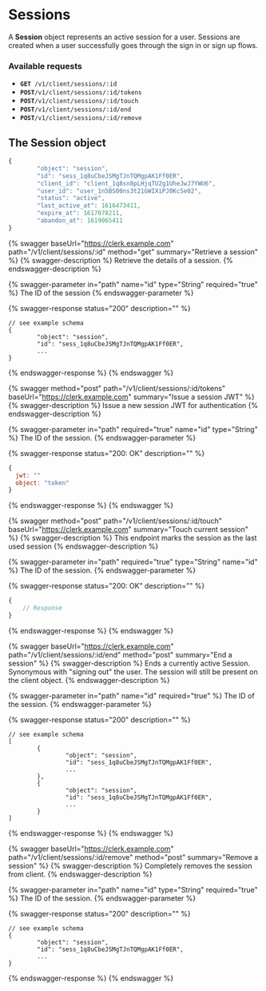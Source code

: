 # Sessions

A **Session** object represents an active session for a user.  Sessions are created when a user successfully goes through the sign in or sign up flows.

### Available requests

* **`GET `**`/v1/client/sessions/:id`
* **`POST`**`/v1/client/sessions/:id/tokens`
* **`POST`**`/v1/client/sessions/:id/touch`
* **`POST`**`/v1/client/sessions/:id/end`
* **`POST`**`/v1/client/sessions/:id/remove`

## The Session object

```javascript
{
        "object": "session",
        "id": "sess_1q8uCbeJSMgTJnTQMgpAK1Ff0ER",
        "client_id": "client_1q8sn8pLHjqTU2g1UheJwJ7YWU6",
        "user_id": "user_1n5BS00ns3t21GWIXiPJ0KcSe02",
        "status": "active",
        "last_active_at": 1616473411,
        "expire_at": 1617078211,
        "abandon_at": 1619065411
}
```

{% swagger baseUrl="https://clerk.example.com" path="/v1/client/sessions/:id" method="get" summary="Retrieve a session" %}
{% swagger-description %}
Retrieve the details of a session.
{% endswagger-description %}

{% swagger-parameter in="path" name="id" type="String" required="true" %}
The ID of the session
{% endswagger-parameter %}

{% swagger-response status="200" description="" %}
```
// see example schema
{
        "object": "session",
        "id": "sess_1q8uCbeJSMgTJnTQMgpAK1Ff0ER",
        ...
}
```
{% endswagger-response %}
{% endswagger %}

{% swagger method="post" path="/v1/client/sessions/:id/tokens" baseUrl="https://clerk.example.com" summary="Issue a session JWT" %}
{% swagger-description %}
Issue a new session JWT for authentication
{% endswagger-description %}

{% swagger-parameter in="path" required="true" name="id" type="String" %}
The ID of the session.
{% endswagger-parameter %}

{% swagger-response status="200: OK" description="" %}
```javascript
{
  jwt: ""
  object: "token"
}
```
{% endswagger-response %}
{% endswagger %}

{% swagger method="post" path="/v1/client/sessions/:id/touch" baseUrl="https://clerk.example.com" summary="Touch current session" %}
{% swagger-description %}
This endpoint marks the session as the last used session
{% endswagger-description %}

{% swagger-parameter in="path" required="true" type="String" name="id" %}
The ID of the session.
{% endswagger-parameter %}

{% swagger-response status="200: OK" description="" %}
```javascript
{
    // Response
}
```
{% endswagger-response %}
{% endswagger %}

{% swagger baseUrl="https://clerk.example.com" path="/v1/client/sessions/:id/end" method="post" summary="End a session" %}
{% swagger-description %}
Ends a currently active Session.  Synonymous with "signing out" the user.  The session will still be present on the client object.
{% endswagger-description %}

{% swagger-parameter in="path" name="id" required="true" %}
The ID of the session.
{% endswagger-parameter %}

{% swagger-response status="200" description="" %}
```
// see example schema
[
        {
                "object": "session",
                "id": "sess_1q8uCbeJSMgTJnTQMgpAK1Ff0ER",
                ...
        },
        {
                "object": "session",
                "id": "sess_1q8uCbeJSMgTJnTQMgpAK1Ff0ER",
                ...
        }        
]
```
{% endswagger-response %}
{% endswagger %}

{% swagger baseUrl="https://clerk.example.com" path="/v1/client/sessions/:id/remove" method="post" summary="Remove a session" %}
{% swagger-description %}
Completely removes the session from client.
{% endswagger-description %}

{% swagger-parameter in="path" name="id" type="String" required="true" %}
The ID of the session.
{% endswagger-parameter %}

{% swagger-response status="200" description="" %}
```
// see example schema
{
        "object": "session",
        "id": "sess_1q8uCbeJSMgTJnTQMgpAK1Ff0ER",
        ...
}
```
{% endswagger-response %}
{% endswagger %}
